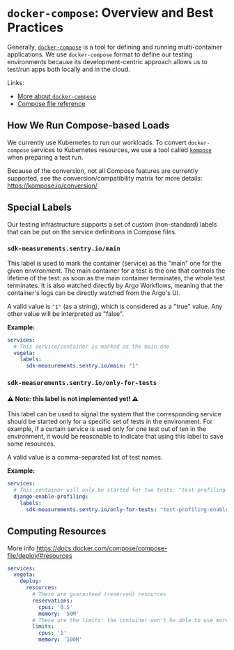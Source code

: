# `docker-compose`: Overview and Best Practices

Generally, [`docker-compose`](https://docs.docker.com/compose/) is a tool for defining and running multi-container applications. We use `docker-compose` format to define our testing environments because its development-centric approach allows us to test/run apps both locally and in the cloud.

Links:
* [More about `docker-compose`](https://docs.docker.com/compose/)
* [Compose file reference](https://docs.docker.com/compose/compose-file/)

## How We Run Compose-based Loads

We currently use Kubernetes to run our workloads. To convert `docker-compose` services to Kubernetes resources, we use a tool called [`kompose`](https://kompose.io/) when preparing a test run.

Because of the conversion, not all Compose features are currently supported, see the conversion/compatibility matrix for more details:  https://kompose.io/conversion/

## Special Labels

Our testing infrastructure supports a set of custom (non-standard) labels that can be put on the service definitions in Compose files.

### `sdk-measurements.sentry.io/main`

This label is used to mark the container (service) as the "main" one for the given environment. The main container for a test is the one that controls the lifetime of the test: as soon as the main container terminates, the whole test terminates. It is also watched directly by Argo Workflows, meaning that the container's logs can be directly watched from the Argo's UI.

A valid value is `"1"` (as a string), which is considered as a "true" value. Any other value will be interpreted as "false".

**Example:**

```yaml
services:
  # This service/container is marked as the main one
  vegeta:
    labels:
      sdk-measurements.sentry.io/main: "1"
```

### `sdk-measurements.sentry.io/only-for-tests`

#### ⚠️ Note: this label is not implemented yet! ⚠️

This label can be used to signal the system that the corresponding service should be started only for a specific set of tests in the environment. For example, if a certain service is used only for one test out of ten in the environment, it would be reasonable to indicate that using this label to save some resources.

A valid value is a comma-separated list of test names.

**Example:**

```yaml
services:
  # This container will only be started for two tests: "test-profiling-enabled.sh" and "test-profiling-enabled-with-crash.sh".
  django-enable-profiling:
    labels:
      sdk-measurements.sentry.io/only-for-tests: "test-profiling-enabled.sh,test-profiling-enabled-with-crash.sh"
```

## Computing Resources


More info https://docs.docker.com/compose/compose-file/deploy/#resources


```yaml
services:
  vegeta:
    deploy:
      resources:
        # These are guaranteed (reserved) resources
        reservations:
          cpus: '0.5'
          memory: '50M'
        # These are the limits: the container won't be able to use more than that
        limits:
          cpus: '1'
          memory: '100M'
```
